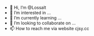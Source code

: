 - 👋 Hi, I’m @Lossalt
- 👀 I’m interested in ...
- 🌱 I’m currently learning ...
- 💞️ I’m looking to collaborate on ...
- 📫 How to reach me via website cjsy.cc

<!---
Lossalt/Lossalt is a ✨ special ✨ repository because its `README.md` (this file) appears on your GitHub profile.
You can click the Preview link to take a look at your changes.
--->
